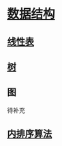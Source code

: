 <link rel="stylesheet" href="https://zhmhbest.gitee.io/hellomathematics/style/index.css">
<script src="https://zhmhbest.gitee.io/hellomathematics/style/index.js"></script>

# [数据结构](../index.html)

## [线性表](linear_list/index.html)

## [树](tree/index.html)

## 图

待补充

## [内排序算法](Inner_sorting/index.html)
